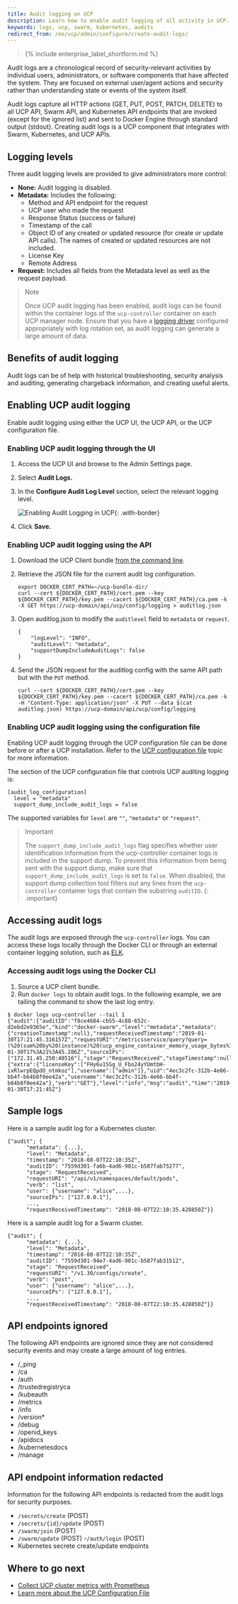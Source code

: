 ```yaml
---
title: Audit logging on UCP
description: Learn how to enable audit logging of all activity in UCP.
keywords: logs, ucp, swarm, kubernetes, audits
redirect_from: /ee/ucp/admin/configure/create-audit-logs/
---
```


>{% include enterprise_label_shortform.md %}

Audit logs are a chronological record of security-relevant activities by
individual users, administrators, or software components that have affected the
system. They are focused on external user/agent actions and security rather than
understanding state or events of the system itself.

Audit logs capture all HTTP actions (GET, PUT, POST, PATCH, DELETE) to all UCP
API, Swarm API, and Kubernetes API endpoints that are invoked (except for the
ignored list) and sent to Docker Engine through standard output (stdout). Creating audit logs is a UCP component that integrates with Swarm, Kubernetes, and UCP APIs.

## Logging levels

Three audit logging levels are provided to give administrators more control:

- **None:** Audit logging is disabled.
- **Metadata:** Includes the following:
    - Method and API endpoint for the request
    - UCP user who made the request
    - Response Status (success or failure)
    - Timestamp of the call
    - Object ID of any created or updated resource (for create or update API
    calls). The names of created or updated resources are not included.
    - License Key
    - Remote Address
- **Request:** Includes all fields from the Metadata level as well as the
request payload.

> Note
>
> Once UCP audit logging has been enabled, audit logs can be found within the
> container logs of the `ucp-controller` container on each UCP manager node.
> Ensure that you have a [logging  driver](../../../../config/containers/logging/configure/)
> configured appropriately with log rotation set, as audit logging can generate a large amount of data.

## Benefits of audit logging

Audit logs can be of help with historical troubleshooting, security analysis and auditing, generating chargeback information, and creating useful alerts.

## Enabling UCP audit logging

Enable audit logging using either the UCP UI, the UCP API, or the UCP configuration file.

### Enabling UCP audit logging through the UI

1. Access the UCP UI and browse to the Admin Settings page.
2. Select **Audit Logs.**
3. In the **Configure Audit Log Level** section, select the relevant logging
level.

    ![Enabling Audit Logging in UCP](../../images/auditlogging.png){: .with-border}

4. Click **Save.**

### Enabling UCP audit logging using the API

1. Download the UCP Client bundle [from the command line](https://success.docker.com/article/download-client-bundle-from-the-cli).

2. Retrieve the JSON file for the current audit log configuration.

    ```
    export DOCKER_CERT_PATH=~/ucp-bundle-dir/
    curl --cert ${DOCKER_CERT_PATH}/cert.pem --key ${DOCKER_CERT_PATH}/key.pem --cacert ${DOCKER_CERT_PATH}/ca.pem -k -X GET https://ucp-domain/api/ucp/config/logging > auditlog.json
    ```

3. Open auditlog.json to modify the `auditlevel` field to `metadata` or `request`.

    ```
    {
    	"logLevel": "INFO",
    	"auditLevel": "metadata",
    	"supportDumpIncludeAuditLogs": false
    }
    ```

4. Send the JSON request for the auditlog config with the same API path but with the `PUT` method.

    ```
    curl --cert ${DOCKER_CERT_PATH}/cert.pem --key ${DOCKER_CERT_PATH}/key.pem --cacert ${DOCKER_CERT_PATH}/ca.pem -k -H "Content-Type: application/json" -X PUT --data $(cat auditlog.json) https://ucp-domain/api/ucp/config/logging
    ```

### Enabling UCP audit logging using the configuration file

Enabling UCP audit logging through the UCP configuration file can be done before
or after a UCP installation. Refer to the [UCP configuration file](./ucp-configuration-file/) topic for more information.

The section of the UCP configuration file that controls UCP auditing logging is:

```
[audit_log_configuration]
  level = "metadata"
  support_dump_include_audit_logs = false
```

The supported variables for `level` are `""`, `"metadata"` or `"request"`.

> Important
>
> The `support_dump_include_audit_logs` flag specifies whether user identification information from the ucp-controller container logs is included in the support dump. To prevent this information from being sent with the support dump, make sure that `support_dump_include_audit_logs` is set to `false`.  When disabled, the support dump collection tool filters out any lines from the `ucp-controller` container logs that contain the substring `auditID`.
{: .important}

## Accessing audit logs

The audit logs are exposed through the `ucp-controller` logs. You can
access these logs locally through the Docker CLI or through an external
container logging solution, such as [ELK](https://success.docker.com/article/elasticsearch-logstash-kibana-logging).

### Accessing audit logs using the Docker CLI

1. Source a UCP client bundle.
2. Run `docker logs` to obtain audit logs. In the following example,
we are tailing the command to show the last log entry.

```
$ docker logs ucp-controller --tail 1
{"audit":{"auditID":"f8ce4684-cb55-4c88-652c-d2ebd2e9365e","kind":"docker-swarm","level":"metadata","metadata":{"creationTimestamp":null},"requestReceivedTimestamp":"2019-01-30T17:21:45.316157Z","requestURI":"/metricsservice/query?query=(%20(sum%20by%20(instance)%20(ucp_engine_container_memory_usage_bytes%7Bmanager%3D%22true%22%7D))%20%2F%20(sum%20by%20(instance)%20(ucp_engine_memory_total_bytes%7Bmanager%3D%22true%22%7D))%20)%20*%20100\u0026time=2019-01-30T17%3A21%3A45.286Z","sourceIPs":["172.31.45.250:48516"],"stage":"RequestReceived","stageTimestamp":null,"timestamp":null,"user":{"extra":{"licenseKey":["FHy6u1SSg_U_Fbo24yYUmtbH-ixRlwrpEQpdO_ntmkoz"],"username":["admin"]},"uid":"4ec3c2fc-312b-4e66-bb4f-b64b8f0ee42a","username":"4ec3c2fc-312b-4e66-bb4f-b64b8f0ee42a"},"verb":"GET"},"level":"info","msg":"audit","time":"2019-01-30T17:21:45Z"}
```

## Sample logs

Here is a sample audit log for a Kubernetes cluster.

```
{"audit"; {
      "metadata": {...},
      "level": "Metadata",
      "timestamp": "2018-08-07T22:10:35Z",
      "auditID": "7559d301-fa6b-4ad6-901c-b587fab75277",
      "stage": "RequestReceived",
      "requestURI": "/api/v1/namespaces/default/pods",
      "verb": "list",
      "user": {"username": "alice",...},
      "sourceIPs": ["127.0.0.1"],
      ...,
      "requestReceivedTimestamp": "2018-08-07T22:10:35.428850Z"}}
```
Here is a sample audit log for a Swarm cluster.

```
{"audit"; {
      "metadata": {...},
      "level": "Metadata",
      "timestamp": "2018-08-07T22:10:35Z",
      "auditID": "7559d301-94e7-4ad6-901c-b587fab31512",
      "stage": "RequestReceived",
      "requestURI": "/v1.30/configs/create",
      "verb": "post",
      "user": {"username": "alice",...},
      "sourceIPs": ["127.0.0.1"],
      ...,
      "requestReceivedTimestamp": "2018-08-07T22:10:35.428850Z"}}
```

## API endpoints ignored

The following API endpoints are ignored since they are not considered security
events and may create a large amount of log entries.

- /_ping
- /ca
- /auth
- /trustedregistryca
- /kubeauth
- /metrics
- /info
- /version*
- /debug
- /openid_keys
- /apidocs
- /kubernetesdocs
- /manage

## API endpoint information redacted

Information for the following API endpoints is redacted from the audit logs for security purposes.

- `/secrets/create` (POST)
- `/secrets/{id}/update` (POST)
- `/swarm/join` (POST)
- `/swarm/update` (POST)
-`/auth/login` (POST)
- Kubernetes secrete create/update endpoints

## Where to go next

- [Collect UCP cluster metrics with Prometheus](collect-cluster-metrics.md)
- [Learn more about the UCP Configuration File](ucp-configuration-file.md)
